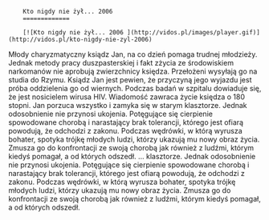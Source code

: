 
        Kto nigdy nie żył... 2006 
        =============
        
        [![Kto nigdy nie żył... 2006 ](http://vidos.pl/images/player.gif)](http://vidos.pl/kto-nigdy-nie-zyl-2006)
        
        
 Młody charyzmatyczny ksiądz Jan, na co dzień pomaga trudnej młodzieży. Jednak metody pracy duszpasterskiej i fakt zżycia ze środowiskiem narkomanów nie aprobują zwierzchnicy księdza. Przełożeni wysyłają go na studia do Rzymu. Ksiądz Jan jest pewien, że przyczyną jego wyjazdu jest próba oddzielenia go od wiernych. Podczas badań w szpitalu dowiaduje się, że jest nosicielem wirusa HIV. Wiadomość zawraca życie księdza o 180 stopni. Jan porzuca wszystko i zamyka się w starym klasztorze. Jednak odosobnienie nie przynosi ukojenia. Potęgujące się cierpienie spowodowane chorobą i narastający brak tolerancji, którego jest ofiarą powodują, że odchodzi z zakonu. Podczas wędrówki, w którą wyrusza bohater, spotyka trójkę młodych ludzi, którzy ukazują mu nowy obraz życia. Zmusza go do konfrontacji ze swoją chorobą jak również z ludźmi, którym kiedyś pomagał, a od których odszedł.  ... klasztorze. Jednak odosobnienie nie przynosi ukojenia. Potęgujące się cierpienie spowodowane chorobą i narastający brak tolerancji, którego jest ofiarą powodują, że odchodzi z zakonu. Podczas wędrówki, w którą wyrusza bohater, spotyka trójkę młodych ludzi, którzy ukazują mu nowy obraz życia. Zmusza go do konfrontacji ze swoją chorobą jak również z ludźmi, którym kiedyś pomagał, a od których odszedł.
    